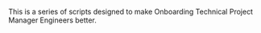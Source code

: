This is a series of scripts designed to make Onboarding Technical Project Manager Engineers better.

